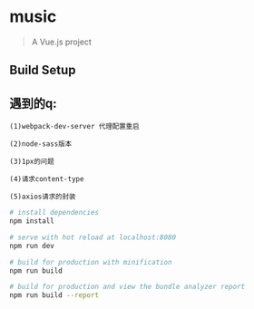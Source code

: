 # music

> A Vue.js project

## Build Setup

## 遇到的q:
    (1)webpack-dev-server 代理配置重启
    
    (2)node-sass版本

    (3)1px的问题

    (4)请求content-type

    (5)axios请求的封装

``` bash
# install dependencies
npm install

# serve with hot reload at localhost:8080
npm run dev

# build for production with minification
npm run build

# build for production and view the bundle analyzer report
npm run build --report

